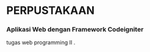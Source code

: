 <h1>PERPUSTAKAAN</h1>
<h3>Aplikasi Web dengan Framework Codeigniter</h3>


<p>tugas web programming II .</p>

<br>
<br>
